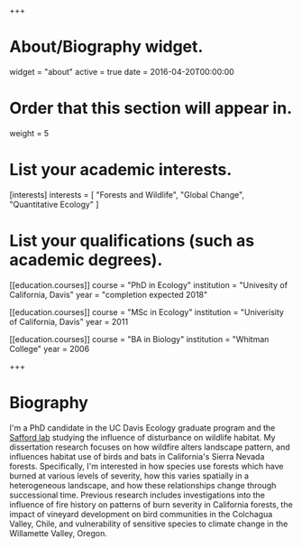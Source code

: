 +++
# About/Biography widget.
widget = "about"
active = true
date = 2016-04-20T00:00:00

# Order that this section will appear in.
weight = 5

# List your academic interests.
[interests]
  interests = [
    "Forests and Wildlife",
    "Global Change",
    "Quantitative Ecology"
  ]

# List your qualifications (such as academic degrees).
[[education.courses]]
  course = "PhD in Ecology"
  institution = "Univesity of California, Davis"
  year = "completion expected 2018"
  
[[education.courses]]
  course = "MSc in Ecology"
  institution = "Univerisity of California, Davis"
  year = 2011

[[education.courses]]
  course = "BA in Biology"
  institution = "Whitman College"
  year = 2006
 
+++

# Biography

I'm a PhD candidate in the UC Davis Ecology graduate program and the [Safford lab](https://saffordlab.wordpress.com/) studying the influence of disturbance on wildlife habitat. My dissertation research focuses on how wildfire alters landscape pattern, and influences habitat use of birds and bats in California's Sierra Nevada forests.  Specifically, I'm interested in how species use forests which have burned at various levels of severity, how this varies spatially in a heterogeneous landscape, and how these relationships change through successional time.  Previous research includes investigations into the influence of fire history on patterns of burn severity in California forests, the impact of vineyard development on bird communities in the Colchagua Valley, Chile, and vulnerability of sensitive species to climate change in the Willamette Valley, Oregon. 